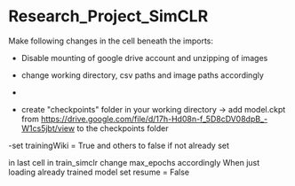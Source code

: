 # Research_Project_SimCLR


Make following changes in the cell beneath the imports:

- Disable mounting of google drive account and unzipping of images

- change working directory, csv paths and image paths accordingly 
- 
- create "checkpoints" folder in your working directory
      -> add model.ckpt from https://drive.google.com/file/d/17h-Hd08n-f_5D8cDV08dpB_-W1cs5jbt/view to the checkpoints folder
      
-set trainingWiki = True and others to false if not already set


in last cell in train_simclr change max_epochs accordingly 
When just loading already trained model set resume = False
